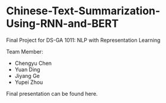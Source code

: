 # Chinese-Text-Summarization-Using-RNN-and-BERT
Final Project for DS-GA 1011: NLP with Representation Learning

Team Member:
* Chengyu Chen
* Yuan Ding
* Jiyang Ge
* Yupei Zhou
  
Final presentation can be found here.
